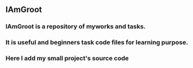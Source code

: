 ## IAmGroot
### IAmGroot is a repository of myworks and tasks.
### It is useful and beginners task code files for learning purpose.
### Here I add my small project's source code
